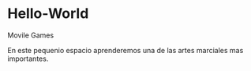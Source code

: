 # Hello-World
Movile Games
<html>
<head>
<title> El maestro del Aikido </title>
</head>

<body>
<p>En este pequenio espacio aprenderemos una de las artes marciales mas importantes.</p>
</body>
</html>


